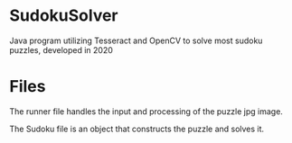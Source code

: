 # SudokuSolver
Java program utilizing Tesseract and OpenCV to solve most sudoku puzzles, developed in 2020
# Files
The runner file handles the input and processing of the puzzle jpg image.

The Sudoku file is an object that constructs the puzzle and solves it.
